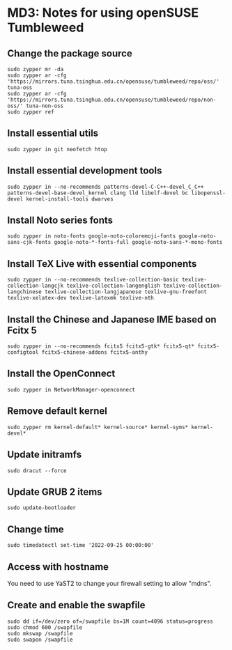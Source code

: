 ﻿# MD3: Notes for using openSUSE Tumbleweed

## Change the package source

```
sudo zypper mr -da
sudo zypper ar -cfg 'https://mirrors.tuna.tsinghua.edu.cn/opensuse/tumbleweed/repo/oss/' tuna-oss
sudo zypper ar -cfg 'https://mirrors.tuna.tsinghua.edu.cn/opensuse/tumbleweed/repo/non-oss/' tuna-non-oss
sudo zypper ref
```

## Install essential utils

```
sudo zypper in git neofetch htop
```

## Install essential development tools

```
sudo zypper in --no-recommends patterns-devel-C-C++-devel_C_C++ patterns-devel-base-devel_kernel clang lld libelf-devel bc libopenssl-devel kernel-install-tools dwarves
```

## Install Noto series fonts

```
sudo zypper in noto-fonts google-noto-coloremoji-fonts google-noto-sans-cjk-fonts google-noto-*-fonts-full google-noto-sans-*-mono-fonts
```

## Install TeX Live with essential components

```
sudo zypper in --no-recommends texlive-collection-basic texlive-collection-langcjk texlive-collection-langenglish texlive-collection-langchinese texlive-collection-langjapanese texlive-gnu-freefont texlive-xelatex-dev texlive-latexmk texlive-nth
```

## Install the Chinese and Japanese IME based on Fcitx 5

```
sudo zypper in --no-recommends fcitx5 fcitx5-gtk* fcitx5-qt* fcitx5-configtool fcitx5-chinese-addons fcitx5-anthy
```

## Install the OpenConnect

```
sudo zypper in NetworkManager-openconnect
```

## Remove default kernel

```
sudo zypper rm kernel-default* kernel-source* kernel-syms* kernel-devel*
```

## Update initramfs

```
sudo dracut --force
```

## Update GRUB 2 items

```
sudo update-bootloader
```

## Change time

```
sudo timedatectl set-time '2022-09-25 00:00:00'
```

## Access with hostname

You need to use YaST2 to change your firewall setting to allow "mdns".

## Create and enable the swapfile

```
sudo dd if=/dev/zero of=/swapfile bs=1M count=4096 status=progress
sudo chmod 600 /swapfile
sudo mkswap /swapfile
sudo swapon /swapfile
```

